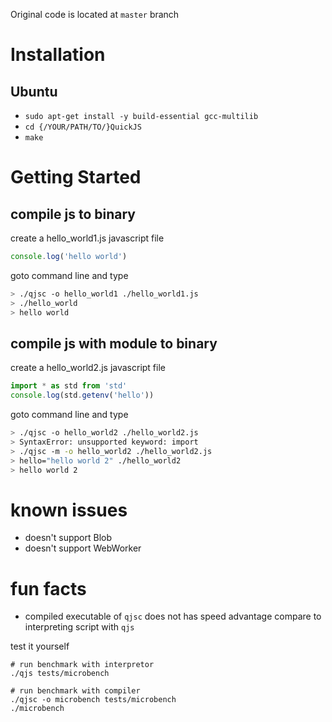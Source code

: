 Original code is located at `master` branch

# Installation
## Ubuntu
- `sudo apt-get install -y build-essential gcc-multilib`
- `cd {/YOUR/PATH/TO/}QuickJS`
- `make`

# Getting Started
## compile js to binary
create a hello\_world1.js javascript file
```javascript
console.log('hello world')
```
goto command line and type
```bash
> ./qjsc -o hello_world1 ./hello_world1.js
> ./hello_world
> hello world
```

## compile js with module to binary
create a hello\_world2.js javascript file
```javascript
import * as std from 'std'
console.log(std.getenv('hello'))
```
goto command line and type
```bash
> ./qjsc -o hello_world2 ./hello_world2.js
> SyntaxError: unsupported keyword: import
> ./qjsc -m -o hello_world2 ./hello_world2.js
> hello="hello world 2" ./hello_world2
> hello world 2
```

# known issues
- doesn't support Blob
- doesn't support WebWorker

# fun facts
- compiled executable of `qjsc` does not has speed advantage compare to interpreting script with `qjs`

test it yourself
 ```
 # run benchmark with interpretor
 ./qjs tests/microbench
 
 # run benchmark with compiler
 ./qjsc -o microbench tests/microbench
 ./microbench
 ```

